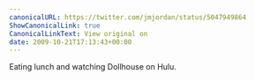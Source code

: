 ```yaml
---
canonicalURL: https://twitter.com/jmjordan/status/5047949864
ShowCanonicalLink: true
CanonicalLinkText: View original on
date: 2009-10-21T17:13:43+00:00
---
```

Eating lunch and watching Dollhouse on Hulu.